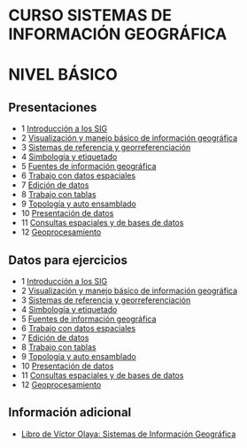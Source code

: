 # CURSO SISTEMAS DE INFORMACIÓN GEOGRÁFICA

# NIVEL BÁSICO

## Presentaciones

* 1 [Introducción a los SIG]()
* 2 [Visualización y manejo básico de información geográfica]()
* 3 [Sistemas de referencia y georreferenciación]()
* 4 [Simbología y etiquetado](http://prezi.com/mju2roq_ebtw/?utm_campaign=share&utm_medium=copy&rc=ex0share)
* 5 [Fuentes de información geográfica]()
* 6 [Trabajo con datos espaciales]()
* 7 [Edición de datos]()
* 8 [Trabajo con tablas](http://prezi.com/9ytrrdx6ox4i/?utm_campaign=share&utm_medium=copy&rc=ex0share)
* 9 [Topología y auto ensamblado](http://prezi.com/lm7_lmxoy1lh/?utm_campaign=share&utm_medium=copy&rc=ex0share)
* 10 [Presentación de datos]()
* 11 [Consultas espaciales y de bases de datos]()
* 12 [Geoprocesamiento](http://prezi.com/0ilmzno_3yv5/?utm_campaign=share&utm_medium=copy&rc=ex0share)

## Datos para ejercicios

* 1 [Introducción a los SIG](https://drive.google.com/open?id=0BzlSI5GKglNmbUd6RWh4N2l6TVE)
* 2 [Visualización y manejo básico de información geográfica](https://drive.google.com/open?id=0BzlSI5GKglNmRmRLZ29hc0tQLU0)
* 3 [Sistemas de referencia y georreferenciación](https://drive.google.com/open?id=0BzlSI5GKglNmRkZRNGVXZ2gwT3M)
* 4 [Simbología y etiquetado](https://drive.google.com/open?id=0BzlSI5GKglNmemNxdjZsdVBhMkE)
* 5 [Fuentes de información geográfica]()
* 6 [Trabajo con datos espaciales](https://drive.google.com/open?id=0BzlSI5GKglNmOHlDbE95anZzcDA)
* 7 [Edición de datos](https://drive.google.com/open?id=0BzlSI5GKglNmOXdYQ0Y5eFZYTlk)
* 8 [Trabajo con tablas](https://drive.google.com/open?id=0BzlSI5GKglNmV2NwSTJKRVdKY2M)
* 9 [Topología y auto ensamblado](https://drive.google.com/open?id=0BzlSI5GKglNmNEp4ZVp6ZEtSRmM)
* 10 [Presentación de datos](https://drive.google.com/open?id=0BzlSI5GKglNmc0VlMHpsZEhTeDg)
* 11 [Consultas espaciales y de bases de datos](https://drive.google.com/open?id=0BzlSI5GKglNmWlhYRE9QdE1hUUk)
* 12 [Geoprocesamiento](https://drive.google.com/open?id=0BzlSI5GKglNmWno3Qy00b09xMHM)


## Información adicional

* [Libro de Víctor Olaya: Sistemas de Información Geográfica](http://volaya.github.io/libro-sig/)
